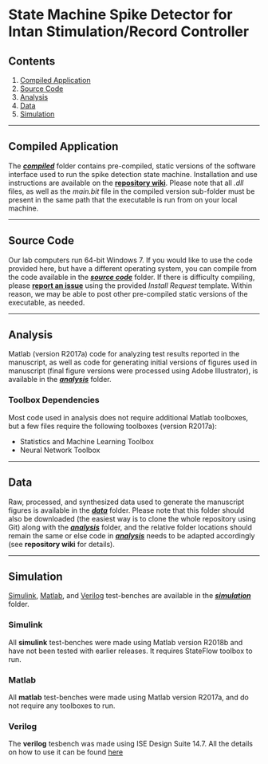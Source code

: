 # State Machine Spike Detector for Intan Stimulation/Record Controller

## Contents

1. [Compiled Application](#compiled-application)
2. [Source Code](#source-code)
3. [Analysis](#analysis)
4. [Data](#data)
5. [Simulation](#simulation)

---

## Compiled Application

The ***[compiled](https://github.com/m053m716/Intan-DAC-State-Machine-Detector/tree/master/compiled)*** folder contains pre-compiled, static versions of the software interface used to run the spike detection state machine. Installation and use instructions are available on the **[repository wiki](https://github.com/m053m716/Intan-DAC-State-Machine-Detector/wiki/Installation)**. Please note that all *.dll* files, as well as the *main.bit* file in the compiled version sub-folder must be present in the same path that the executable is run from on your local machine.



---

## Source Code

Our lab computers run 64-bit Windows 7. If you would like to use the code provided here, but have a different operating system, you can compile from the code available in the ***[source code](https://github.com/m053m716/Intan-DAC-State-Machine-Detector/tree/master/source)*** folder. If there is difficulty compiling, please **[report an issue](https://github.com/m053m716/Intan-DAC-State-Machine-Detector/issues/new/choose)** using the provided *Install Request* template. Within reason, we may be able to post other pre-compiled static versions of the executable, as needed.



---

## Analysis

Matlab (version R2017a) code for analyzing test results reported in the manuscript, as well as code for generating initial versions of figures used in manuscript (final figure versions were processed using Adobe Illustrator), is available in the ***[analysis](https://github.com/m053m716/Intan-DAC-State-Machine-Detector/tree/master/analysis)*** folder. 

### Toolbox Dependencies

Most code used in analysis does not require additional Matlab toolboxes, but a few files require the following toolboxes (version R2017a):

* Statistics and Machine Learning Toolbox
* Neural Network Toolbox



---

## Data

Raw, processed, and synthesized data used to generate the manuscript figures is available in the ***[data](https://github.com/m053m716/Intan-DAC-State-Machine-Detector/tree/master/data)*** folder. Please note that this folder should also be downloaded (the easiest way is to clone the whole repository using Git) along with the ***[analysis](https://github.com/m053m716/Intan-DAC-State-Machine-Detector/tree/master/analysis)*** folder, and the relative folder locations should remain the same or else code in ***[analysis](https://github.com/m053m716/Intan-DAC-State-Machine-Detector/tree/master/analysis)*** needs to be adapted accordingly (see **repository wiki** for details).



---

## Simulation

[Simulink](#simulink), [Matlab](#matlab), and [Verilog](#verilog) test-benches are available in the ***[simulation](https://github.com/m053m716/Intan-DAC-State-Machine-Detector/tree/master/simulation)*** folder. 

### Simulink

All **simulink** test-benches were made using Matlab version R2018b and have not been tested with earlier releases. It requires StateFlow toolbox to run.

### Matlab

All **matlab** test-benches were made using Matlab version R2017a, and do not require any toolboxes to run.

### Verilog

The **verilog** tesbench was made using ISE Design Suite 14.7. All the details on how to use it can be found [here]()


